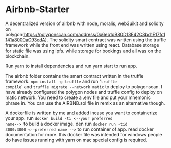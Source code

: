 # Airbnb-Starter

A decentralized version of airbnb with node, moralis, web3uikit and solidity on polygon(https://polygonscan.com/address/0x6eb1dB80D13E42C3bd1E17fc1141a8000aC93edA). The solidity smart contract was written using the truffle framework while the front end was written using react. Database storage for static file was using ipfs. while storage for bookings and all was on the blockchain.


Run yarn to install dependencies and run yarn start to run app.

The airbnb folder contains the smart contract written in the truffle framework. <code>npm install -g truffle</code> and run '<code>truffle compile</code>' and <code>truffle migrate --network matic</code> to deploy to polygonscan. I have already configured the polygon nodes  and truffle config to deploy on matic network. You need to create a .env file and put your mnemonic phrase in. You can use the AIRBNB.sol file in remix as an alternative though.

A dockerfile is written by me and added incase you want to containerize your app. run <code>docker build -ti <--your preferred name--> </code>to build a docker image. den run <code>docker run -tid 3000:3000 <--preferred name --></code> to run container of app. read docker documentation for more. this docker file was intended for windows people do have issues running with yarn on mac special config is required.

